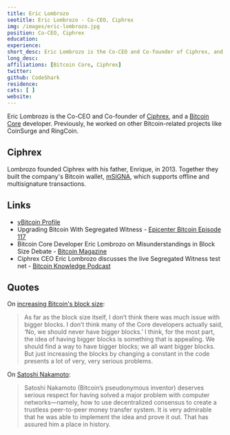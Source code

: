 ```yaml
---
title: Eric Lombrozo
seotitle: Eric Lombrozo - Co-CEO, Ciphrex
img: /images/eric-lombrozo.jpg
position: Co-CEO, Ciphrex
education:
experience:
short_desc: Eric Lombrozo is the Co-CEO and Co-founder of Ciphrex, and a Bitcoin Core developer.
long_desc:
affiliations: [Bitcoin Core, Ciphrex]
twitter:
github: CodeShark
residence:
cats: [ ]
website:
---
```

Eric Lombrozo is the Co-CEO and Co-founder of [Ciphrex](/ciphrex/), and a [Bitcoin Core](/bitcoin-core/) developer. Previously, he worked on other Bitcoin-related projects like CoinSurge and RingCoin.

## Ciphrex

Lombrozo founded Ciphrex with his father, Enrique, in 2013. Together they built the company's Bitcoin wallet, [mSIGNA](https://ciphrex.com/products/), which supports offline and multisignature transactions.

## Links

* [yBitcoin Profile](https://ybitcoin.com/people/eric-lombrozo/)
* Upgrading Bitcoin With Segregated Witness - [Epicenter Bitcoin Episode 117](https://letstalkbitcoin.com/blog/post/epicenter-bitcoin-117-eric-lombrozo-upgrading-bitcoin-with-segregated-witness)
* Bitcoin Core Developer Eric Lombrozo on Misunderstandings in Block Size Debate - [Bitcoin Magazine ](https://bitcoinmagazine.com/articles/bitcoin-core-developer-eric-lombrozo-on-misunderstandings-in-block-size-debate-1455817458)
* Ciphrex CEO Eric Lombrozo discusses the live Segregated Witness test net - [Bitcoin Knowledge Podcast](http://www.bitcoin.kn/2016/01/ciphrex-ceo-eric-lombrozo-discusses-the-live-segregated-witness-test-net/)

## Quotes

On [increasing Bitcoin's block size](https://bitcoinmagazine.com/articles/bitcoin-core-developer-eric-lombrozo-on-misunderstandings-in-block-size-debate-1455817458):

> As far as the block size itself, I don’t think there was much issue with bigger blocks. I don’t think many of the Core developers actually said, ‘No, we should never have bigger blocks.’ I think, for the most part, the idea of having bigger blocks is something that is appealing. We should find a way to have bigger blocks; we all want bigger blocks. But just increasing the blocks by changing a constant in the code presents a lot of very, very serious problems.

On [Satoshi Nakamoto](https://ybitcoin.com/people/eric-lombrozo/):

> Satoshi Nakamoto (Bitcoin’s pseudonymous inventor) deserves serious respect for having solved a major problem with computer networks—namely, how to use decentralized consensus to create a trustless peer-to-peer money transfer system. It is very admirable that he was able to implement the idea and prove it out. That has assured him a place in history.
